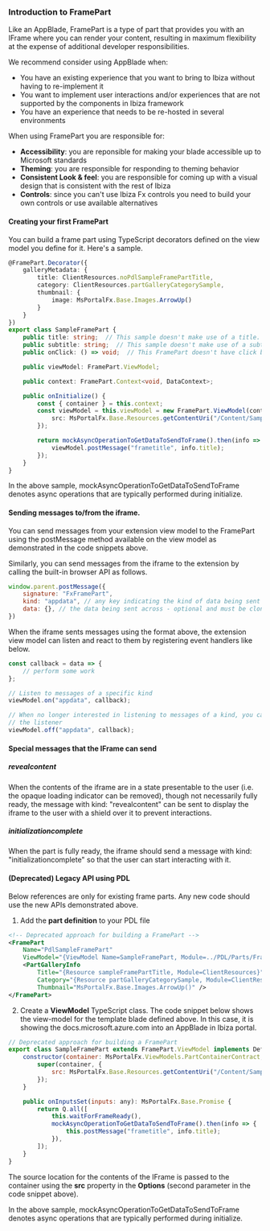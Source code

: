 <properties title="" pageTitle="Parts" description="" authors="alvarorahul" />

<a name="introduction-to-framepart"></a>
### Introduction to FramePart

Like an AppBlade, FramePart is a type of part that provides you with an IFrame
where you can render your content, resulting in maximum flexibility at the
expense of additional developer responsibilities.

We recommend consider using AppBlade when:

* You have an existing experience that you want to bring to Ibiza without having
to re-implement it
* You want to implement user interactions and/or experiences that are not
supported by the components in Ibiza framework
* You have an experience that needs to be re-hosted in several environments

When using FramePart you are responsible for:

* **Accessibility**: you are reponsible for making your blade accessible up to
Microsoft standards
* **Theming**: you are responsible for responding to theming behavior
* **Consistent Look & feel**: you are responsible for coming up with a visual
design that is consistent with the rest of Ibiza
* **Controls**: since you can't use Ibiza Fx controls you need to build your own
controls or use available alternatives 

<a name="introduction-to-framepart-creating-your-first-framepart"></a>
#### Creating your first FramePart

You can build a frame part using TypeScript decorators defined on the view model
you define for it. Here's a sample.

```ts
@FramePart.Decorator({
    galleryMetadata: {
        title: ClientResources.noPdlSampleFramePartTitle,
        category: ClientResources.partGalleryCategorySample,
        thumbnail: {
            image: MsPortalFx.Base.Images.ArrowUp()
        }
    }
})
export class SampleFramePart {
    public title: string;  // This sample doesn't make use of a title.
    public subtitle: string;  // This sample doesn't make use of a subtitle.
    public onClick: () => void;  // This FramePart doesn't have click behavior.

    public viewModel: FramePart.ViewModel;

    public context: FramePart.Context<void, DataContext>;

    public onInitialize() {
        const { container } = this.context;
        const viewModel = this.viewModel = new FramePart.ViewModel(container, {
            src: MsPortalFx.Base.Resources.getContentUri("/Content/SamplesExtension/framepartpage.html"),
        });

        return mockAsyncOperationToGetDataToSendToFrame().then(info => {
            viewModel.postMessage("frametitle", info.title);
        });
    }
}
```

In the above sample, mockAsyncOperationToGetDataToSendToFrame denotes async
operations that are typically performed during initialize.

<a name="introduction-to-framepart-sending-messages-to-from-the-iframe"></a>
#### Sending messages to/from the iframe.

You can send messages from your extension view model to the FramePart using the
postMessage method available on the view model as demonstrated in the code
snippets above.

Similarly, you can send messages from the iframe to the extension by calling the
built-in browser API as follows.

```js
window.parent.postMessage({
    signature: "FxFramePart",
    kind: "appdata", // any key indicating the kind of data being sent
    data: {}, // the data being sent across - optional and must be cloneable
})
```

When the iframe sents messages using the format above, the extension view model
can listen and react to them by registering event handlers like below.

```ts
const callback = data => {
    // perform some work
};

// Listen to messages of a specific kind
viewModel.on("appdata", callback);

// When no longer interested in listening to messages of a kind, you can removed
// the listener
viewModel.off("appdata", callback);
```

<a name="introduction-to-framepart-special-messages-that-the-iframe-can-send"></a>
#### Special messages that the IFrame can send

<a name="introduction-to-framepart-special-messages-that-the-iframe-can-send-revealcontent"></a>
##### revealcontent
When the contents of the iframe are in a state presentable to
the user (i.e. the opaque loading indicator can be removed), though not
necessarily fully ready, the message with kind: "revealcontent" can be sent to
display the iframe to the user with a shield over it to prevent interactions.

<a name="introduction-to-framepart-special-messages-that-the-iframe-can-send-initializationcomplete"></a>
##### initializationcomplete
When the part is fully ready, the iframe should
send a message with kind: "initializationcomplete" so that the user can start
interacting with it.

<a name="introduction-to-framepart-deprecated-legacy-api-using-pdl"></a>
#### (Deprecated) Legacy API using PDL

Below references are only for existing frame parts. Any new code should use the
new APIs demonstrated above.

1. Add the **part definition** to your PDL file

```xml
<!-- Deprecated approach for building a FramePart -->
<FramePart
    Name="PdlSampleFramePart"
    ViewModel="{ViewModel Name=SampleFramePart, Module=../PDL/Parts/FramePart/ViewModels/SampleFramePart}">
    <PartGalleryInfo
        Title="{Resource sampleFramePartTitle, Module=ClientResources}"
        Category="{Resource partGalleryCategorySample, Module=ClientResources}"
        Thumbnail="MsPortalFx.Base.Images.ArrowUp()" />
</FramePart>
```

2. Create a **ViewModel** TypeScript class. The code snippet below shows the view-model for the template blade defined above. In this case, it is showing the docs.microsoft.azure.com into an AppBlade in Ibiza portal.

```javascript
// Deprecated approach for building a FramePart
export class SampleFramePart extends FramePart.ViewModel implements Def.Contract {
    constructor(container: MsPortalFx.ViewModels.PartContainerContract, initialState: any, dataContext: DataContext) {
        super(container, {
            src: MsPortalFx.Base.Resources.getContentUri("/Content/SamplesExtension/framepartpage.html"),
        });
    }

    public onInputsSet(inputs: any): MsPortalFx.Base.Promise {
        return Q.all([
            this.waitForFrameReady(),
            mockAsyncOperationToGetDataToSendToFrame().then(info => {
                this.postMessage("frametitle", info.title);
            }),
        ]);
    }
}
```

The source location for the contents of the IFrame is passed to the container
using the **src** property in the **Options** (second parameter in the code
snippet above).

In the above sample, mockAsyncOperationToGetDataToSendToFrame denotes async
operations that are typically performed during initialize.

